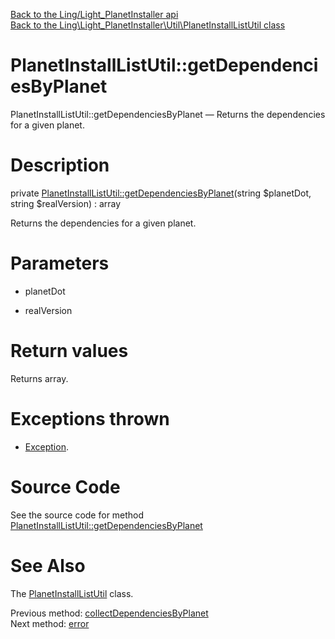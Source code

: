 [Back to the Ling/Light_PlanetInstaller api](https://github.com/lingtalfi/Light_PlanetInstaller/blob/master/doc/api/Ling/Light_PlanetInstaller.md)<br>
[Back to the Ling\Light_PlanetInstaller\Util\PlanetInstallListUtil class](https://github.com/lingtalfi/Light_PlanetInstaller/blob/master/doc/api/Ling/Light_PlanetInstaller/Util/PlanetInstallListUtil.md)


PlanetInstallListUtil::getDependenciesByPlanet
================



PlanetInstallListUtil::getDependenciesByPlanet — Returns the dependencies for a given planet.




Description
================


private [PlanetInstallListUtil::getDependenciesByPlanet](https://github.com/lingtalfi/Light_PlanetInstaller/blob/master/doc/api/Ling/Light_PlanetInstaller/Util/PlanetInstallListUtil/getDependenciesByPlanet.md)(string $planetDot, string $realVersion) : array




Returns the dependencies for a given planet.




Parameters
================


- planetDot

    

- realVersion

    


Return values
================

Returns array.


Exceptions thrown
================

- [Exception](http://php.net/manual/en/class.exception.php).&nbsp;







Source Code
===========
See the source code for method [PlanetInstallListUtil::getDependenciesByPlanet](https://github.com/lingtalfi/Light_PlanetInstaller/blob/master/Util/PlanetInstallListUtil.php#L129-L152)


See Also
================

The [PlanetInstallListUtil](https://github.com/lingtalfi/Light_PlanetInstaller/blob/master/doc/api/Ling/Light_PlanetInstaller/Util/PlanetInstallListUtil.md) class.

Previous method: [collectDependenciesByPlanet](https://github.com/lingtalfi/Light_PlanetInstaller/blob/master/doc/api/Ling/Light_PlanetInstaller/Util/PlanetInstallListUtil/collectDependenciesByPlanet.md)<br>Next method: [error](https://github.com/lingtalfi/Light_PlanetInstaller/blob/master/doc/api/Ling/Light_PlanetInstaller/Util/PlanetInstallListUtil/error.md)<br>


